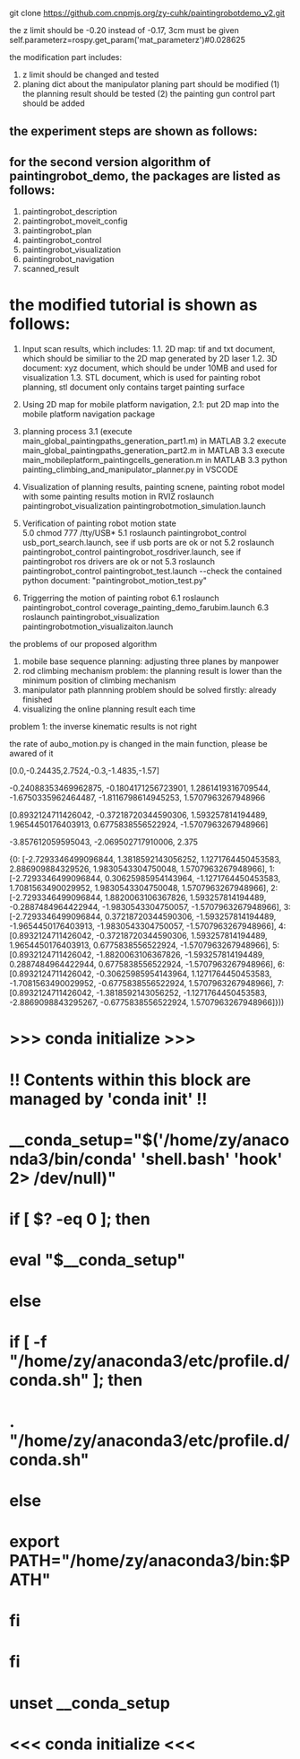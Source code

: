 git clone https://github.com.cnpmjs.org/zy-cuhk/paintingrobotdemo_v2.git


the z limit should be -0.20 instead of -0.17, 3cm must be given 
self.parameterz=rospy.get_param('mat_parameterz')#0.028625
<param name="min_holding_distance" value="-0.15" />
<param name="max_holding_distance" value="0.03" />
<param name="min_climbing_distance" value="-0.17" />
<param name="max_climbing_distance" value="0.90" />
<param name="min_rotation_distance" value="-5.50" />
<param name="max_rotation_distance" value="2.36" />

the modification part includes:
1. z limit should be changed and tested 
2. planing dict about the manipulator planing part should be modified 
(1) the planning result should be tested 
(2) the painting gun control part should be added 


## the experiment steps are shown as follows:
##  for the second version algorithm of paintingrobot_demo, the packages are listed as follows:
1. paintingrobot_description 
2. paintingrobot_moveit_config
3. paintingrobot_plan
4. paintingrobot_control
5. paintingrobot_visualization
6. paintingrobot_navigation
7. scanned_result

# the modified tutorial is shown as follows:

1. Input scan results, which includes:
1.1. 2D map: tif and txt document, which should be similiar to the 2D map generated by 2D laser
1.2. 3D document: xyz document, which should be under 10MB and used for visualization
1.3. STL document, which is used for painting robot planning, stl document only contains target painting surface 

2. Using 2D map for mobile platform navigation,
2.1:  put 2D map into the mobile platform navigation package

3. planning process 
3.1 (execute main_global_paintingpaths_generation_part1.m) in MATLAB
3.2 execute main_global_paintingpaths_generation_part2.m in MATLAB
3.3 execute main_mobileplatform_paintingcells_generation.m in MATLAB
3.3 python painting_climbing_and_manipulator_planner.py in VSCODE 


4. Visualization of planning results, painting scnene, painting robot model with some painting results motion in RVIZ
roslaunch paintingrobot_visualization paintingrobotmotion_simulation.launch



5. Verification of painting robot motion state  
5.0 chmod 777 /tty/USB*
5.1 roslaunch paintingrobot_control usb_port_search.launch, see if usb ports are ok or not
5.2 roslaunch paintingrobot_control paintingrobot_rosdriver.launch, see if paintingrobot ros drivers are ok or not
5.3 roslaunch paintingrobot_control paintingrobot_test.launch
--check the contained python document: "paintingrobot_motion_test.py"



6. Triggerring the motion of painting robot
6.1 roslaunch paintingrobot_control coverage_painting_demo_farubim.launch
6.3 roslaunch paintingrobot_visualization paintingrobotmotion_visualizaiton.launch


the problems of our proposed algorithm 
1. mobile base sequence planning: adjusting three planes by manpower
2. rod climbing mechanism problem: the planning result is lower than the minimum position of climbing mechanism
3. manipulator path plannning problem should be solved firstly: already finished 
4. visualizing the online planning result each time 

problem 1:
the inverse kinematic results is not right

the rate of aubo_motion.py is changed in the main function, please be awared of it 

[0.0,-0.24435,2.7524,-0.3,-1.4835,-1.57]

-0.24088353469962875, 
                    -0.1804171256723901, 
                    1.2861419316709544, 
                    -1.6750335962464487, 
                    -1.8116798614945253, 
                    1.5707963267948966
                    
[0.8932124711426042, -0.37218720344590306, 1.593257814194489, 1.9654450176403913, 0.6775838556522924, -1.5707963267948966]

-3.857612059595043, -2.069502717910006, 2.375

{0: [-2.7293346499096844, 1.3818592143056252, 1.1271764450453583, 2.886909884329526, 1.9830543304750048, 1.5707963267948966],
1: [-2.7293346499096844, 0.30625985954143964, -1.1271764450453583, 1.7081563490029952, 1.9830543304750048, 1.5707963267948966], 
2: [-2.7293346499096844, 1.8820063106367826, 1.593257814194489, -0.2887484964422944, -1.9830543304750057, -1.5707963267948966], 
3: [-2.7293346499096844, 0.37218720344590306, -1.593257814194489, -1.9654450176403913, -1.9830543304750057, -1.5707963267948966],
4: [0.8932124711426042, -0.37218720344590306, 1.593257814194489, 1.9654450176403913, 0.6775838556522924, -1.5707963267948966], 
5: [0.8932124711426042, -1.8820063106367826, -1.593257814194489, 0.2887484964422944, 0.6775838556522924, -1.5707963267948966], 
6: [0.8932124711426042, -0.30625985954143964, 1.1271764450453583, -1.7081563490029952, -0.6775838556522924, 1.5707963267948966],
7: [0.8932124711426042, -1.3818592143056252, -1.1271764450453583, -2.8869098843295267, -0.6775838556522924, 1.5707963267948966]}))

# >>> conda initialize >>>
# !! Contents within this block are managed by 'conda init' !!

# __conda_setup="$('/home/zy/anaconda3/bin/conda' 'shell.bash' 'hook' 2> /dev/null)"
# if [ $? -eq 0 ]; then
#    eval "$__conda_setup"
# else
#    if [ -f "/home/zy/anaconda3/etc/profile.d/conda.sh" ]; then
#        . "/home/zy/anaconda3/etc/profile.d/conda.sh"
#    else
#        export PATH="/home/zy/anaconda3/bin:$PATH"
#    fi
# fi
# unset __conda_setup

# <<< conda initialize <<<